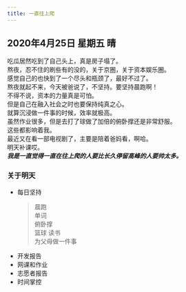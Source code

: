 ```yaml
---
title: 一直往上爬
---
```

## 2020年4月25日 星期五 晴
吃瓜居然吃到了自己头上，真是房子塌了。  
熬夜，忍不住的刷些有的没的，关于京圈，关于资本娱乐圈。  
感觉自己的也快到了一个尽头和瓶颈了，最好不过了。  
熬夜就起不来，今天被爸说了，不坚持。要坚持晨跑啊！  
不得不说，资本的力量真是可怕。  
但是自己在融入社会之时也要保持纯真之心。  
就算沉浸做一件事的时候，效率就极高。  
虽然作业很多，但是去打了球做了加倍的俯卧撑还是非常舒服。  
这些都影响着我。  
最近又在看一部电视剧了，主要是陪着爸妈看，啊哈。  
明天补课哎。  
***我是一直觉得一直在往上爬的人要比长久停留高峰的人要帅太多。***
### 关于明天
* 每日坚持
	> 晨跑  
	> 单词  
	> 俯卧撑  
	> 篮球
	> 读书  
	> 为父母做一件事
* 开发报告  
* 网课和作业  
* 志愿者报告  
* 时间掌控  